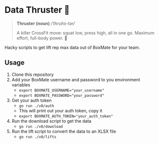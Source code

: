 # Data Thruster 🚀

> **Thruster (noun)**
> */ˈthruhs-tər/*
>
> A killer CrossFit move: squat low, press high, all in one go.
> Maximum effort, full-body power. 💪

Hacky scripts to get lift rep max data out of BoxMate for your team.

## Usage

1. Clone this repository
2. Add your BoxMate username and password to you environment variables
   - `export BOXMATE_USERNAME="your_username"`
   - `export BOXMATE_PASSWORD="your_password"`
3. Get your auth token
   - `go run ./v0/auth`
   - This will print out your auth token, copy it
   - `export BOXMATE_AUTH_TOKEN="your_auth_token"`
3. Run the download script to get the data
   - `go run ./v0/download`
4. Run the lift script to convert the data to an XLSX file
   - `go run ./v0/lifts`
